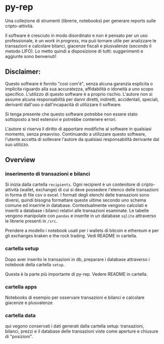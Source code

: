 # py-rep

Una collezione di strumenti (librerie, notebooks) per generare reports sulle cripto-attività.

Il software è cresciuto in modo disordinato e non è pensato per un uso professionale, è un *work in progress*, ma può tornare utile per analizzare le transazioni e calcolare bilanci, giacenze fiscali e plusvalenze (secondo il metodo LIFO).
Lo metto quindi a disposizione di tutti: suggerimenti e aggiunte sono benvenuti!

## Disclaimer:
Questo software è fornito "così com'è", senza alcuna garanzia esplicita o implicita riguardo alla sua accuratezza, affidabilità o idoneità a uno scopo specifico. L'utilizzo di questo software è a proprio rischio. L'autore non si assume alcuna responsabilità per danni diretti, indiretti, accidentali, speciali, derivanti dall'uso o dall'incapacità di utilizzare il software.

Si tenga presente che questo software potrebbe non essere stato sottoposto a test estensivi e potrebbe contenere errori. 

L'autore si riserva il diritto di apportare modifiche al software in qualsiasi momento, senza preavviso. Continuando a utilizzare questo software, l'utente accetta di sollevare l'autore da qualsiasi responsabilità derivante dal suo utilizzo.

## Overview

### inserimento di transazioni e bilanci

Si inizia dalla cartella `recipients`. Ogni recipient è un contenitore di cripto-attività (wallet, exchange) di cui si deve possedere l'elenco delle transazioni in forma di file csv o excel. I formati degli elenchi delle transazioni sono diversi, quindi bisogna formattare queste ultime secondo uno schema comune ed inserirle in database. Contestualmente vengono calcolati e inseriti a database i bilanci relativi alle transazioni esaminate.
Le tabelle vengono manipolate con `pandas` e inserite in un database `sqlite` attraverso le librerie presenti in `/src`.

Prendere a modello i notebook usati per i wallets di bitcoin e ethereum e per gli exchanges kraken e the rock trading. Vedi README in cartella.

### cartella setup

Dopo aver inserito le transazioni in db, preparare i database attraverso i notebook della cartella `setup`. 

Questa è la parte più importante di py-rep. Vedere README in cartella.

### cartella apps

Notebooks di esempio per osservare transazioni e bilanci e calcolare giacenze e plusvalenze

### cartella data
qui vegono conservati i dati generati dalla cartella setup: transazioni, bilanci, prezzi e il database delle transazioni viste come aperture e chiusure di "posizioni".




 







